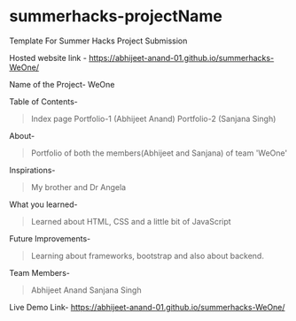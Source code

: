 # summerhacks-projectName
Template For Summer Hacks Project Submission

Hosted website link - 
https://abhijeet-anand-01.github.io/summerhacks-WeOne/

Name of the Project-
WeOne


Table of Contents-
> Index page
> Portfolio-1 (Abhijeet Anand)
> Portfolio-2 (Sanjana Singh)


About-
>Portfolio of both the members(Abhijeet and Sanjana) of team 'WeOne'


Inspirations-
>My brother and Dr Angela


What you learned-
>Learned about HTML, CSS and a little bit of JavaScript


Future Improvements-
>Learning about frameworks, bootstrap and also about backend.


Team Members-
>Abhijeet Anand
>Sanjana Singh


Live Demo Link-
https://abhijeet-anand-01.github.io/summerhacks-WeOne/